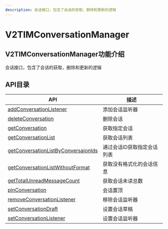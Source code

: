 ```yaml
---
description: 会话接口，包含了会话的获取，删除和更新的逻辑
---
```


# V2TIMConversationManager

## V2TIMConversationManager功能介绍

会话接口，包含了会话的获取，删除和更新的逻辑

## API目录

| API                                                                           | 描述             |
| ----------------------------------------------------------------------------- | -------------- |
| [addConversationListener](addconversationlistener.md)                         | 添加会话监听器        |
| [deleteConversation](deleteconversation.md)                                   | 删除会话           |
| [getConversation](getconversation.md)                                         | 获取指定会话         |
| [getConversationList](getconversationlist.md)                                 | 获取会话列表         |
| [getConversationListByConversaionIds](getconversationlistbyconversaionids.md) | 通过会话ID获取指定会话列表 |
| [getConversationListWithoutFormat](getconversationlistwithoutformat.md)       | 获取没有格式化的会话信息   |
| [getTotalUnreadMessageCount](gettotalunreadmessagecount.md)                   | 获取会话未读总数       |
| [pinConversation](pinconversation.md)                                         | 会话置顶           |
| [removeConversationListener](removeconversationlistener.md)                   | 移除会话监听器        |
| [setConversationDraft](setconversationdraft.md)                               | 设置会话草稿         |
| [setConversationListener](setconversationlistener.md)                         | 设置会话监听器        |
